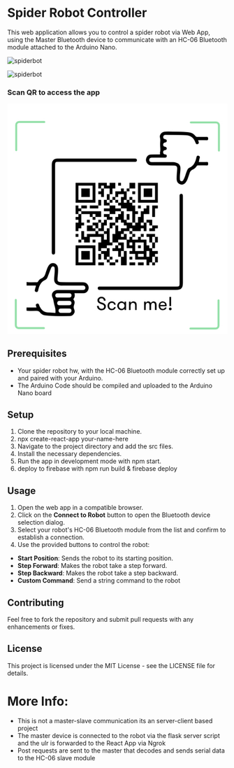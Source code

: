 # Spider Robot Controller

This web application allows you to control a spider robot via Web App, using the Master Bluetooth device to communicate with an HC-06 Bluetooth module attached to the Arduino Nano.

![spiderbot](img1.png)

![spiderbot](img2.png)

### Scan QR to access the app
![spiderbot](SpiderBot-QR.jpg)

## Prerequisites

- Your spider robot hw, with the HC-06 Bluetooth module correctly set up and paired with your Arduino.
- The Arduino Code should be compiled and uploaded to the Arduino Nano board

## Setup

1. Clone the repository to your local machine.
2. npx create-react-app your-name-here
3. Navigate to the project directory and add the src files.
4. Install the necessary dependencies.
5. Run the app in development mode with npm start.
6. deploy to firebase with npm run build & firebase deploy


## Usage

1. Open the web app in a compatible browser.
2. Click on the **Connect to Robot** button to open the Bluetooth device selection dialog.
3. Select your robot's HC-06 Bluetooth module from the list and confirm to establish a connection.
4. Use the provided buttons to control the robot:
- **Start Position**: Sends the robot to its starting position.
- **Step Forward**: Makes the robot take a step forward.
- **Step Backward**: Makes the robot take a step backward.
- **Custom Command**: Send a string command to the robot


## Contributing

Feel free to fork the repository and submit pull requests with any enhancements or fixes.

## License

This project is licensed under the MIT License - see the LICENSE file for details.


# More Info:

- This is not a master-slave communication its an server-client based project
- The master device is connected to the robot via the flask server script and the ulr is forwarded to the React App via Ngrok
- Post requests are sent to the master that decodes and sends serial data to the HC-06 slave module
